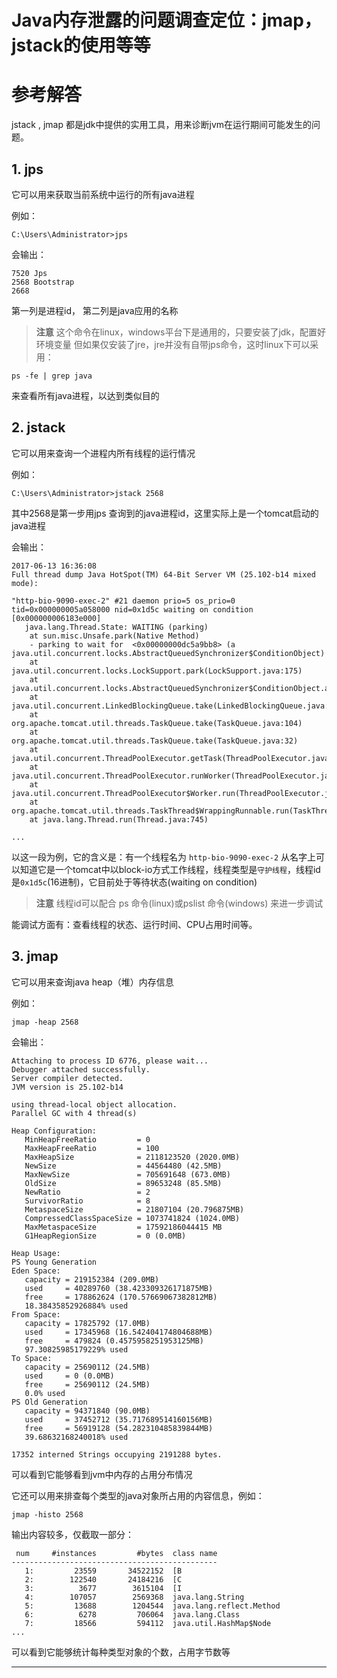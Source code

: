 # Java内存泄露的问题调查定位：jmap，jstack的使用等等

# 参考解答

jstack , jmap 都是jdk中提供的实用工具，用来诊断jvm在运行期间可能发生的问题。

## 1. jps
它可以用来获取当前系统中运行的所有java进程

例如：
```
C:\Users\Administrator>jps
```
会输出：
```
7520 Jps
2568 Bootstrap
2668
```

第一列是进程id， 第二列是java应用的名称

> **注意**
这个命令在linux，windows平台下是通用的，只要安装了jdk，配置好环境变量
但如果仅安装了jre，jre并没有自带jps命令，这时linux下可以采用：
```
ps -fe | grep java
```
来查看所有java进程，以达到类似目的

## 2. jstack
它可以用来查询一个进程内所有线程的运行情况

例如：
```
C:\Users\Administrator>jstack 2568
```
其中2568是第一步用jps 查询到的java进程id，这里实际上是一个tomcat启动的java进程

会输出：
```
2017-06-13 16:36:08
Full thread dump Java HotSpot(TM) 64-Bit Server VM (25.102-b14 mixed mode):

"http-bio-9090-exec-2" #21 daemon prio=5 os_prio=0 tid=0x000000005a058000 nid=0x1d5c waiting on condition [0x000000006183e000]
   java.lang.Thread.State: WAITING (parking)
	at sun.misc.Unsafe.park(Native Method)
	- parking to wait for  <0x00000000dc5a9bb8> (a java.util.concurrent.locks.AbstractQueuedSynchronizer$ConditionObject)
	at java.util.concurrent.locks.LockSupport.park(LockSupport.java:175)
	at java.util.concurrent.locks.AbstractQueuedSynchronizer$ConditionObject.await(AbstractQueuedSynchronizer.java:2039)
	at java.util.concurrent.LinkedBlockingQueue.take(LinkedBlockingQueue.java:442)
	at org.apache.tomcat.util.threads.TaskQueue.take(TaskQueue.java:104)
	at org.apache.tomcat.util.threads.TaskQueue.take(TaskQueue.java:32)
	at java.util.concurrent.ThreadPoolExecutor.getTask(ThreadPoolExecutor.java:1067)
	at java.util.concurrent.ThreadPoolExecutor.runWorker(ThreadPoolExecutor.java:1127)
	at java.util.concurrent.ThreadPoolExecutor$Worker.run(ThreadPoolExecutor.java:617)
	at org.apache.tomcat.util.threads.TaskThread$WrappingRunnable.run(TaskThread.java:61)
	at java.lang.Thread.run(Thread.java:745)

... 
```
以这一段为例，它的含义是：有一个线程名为 `http-bio-9090-exec-2` 从名字上可以知道它是一个tomcat中以block-io方式工作线程，线程类型是`守护线程`，线程id 是`0x1d5c`(16进制)，它目前处于等待状态(waiting on condition)

> **注意**
线程id可以配合 ps 命令(linux)或pslist 命令(windows) 来进一步调试

能调试方面有：查看线程的状态、运行时间、CPU占用时间等。


## 3. jmap
它可以用来查询java heap（堆）内存信息

例如：
```
jmap -heap 2568
```
会输出：
```
Attaching to process ID 6776, please wait...
Debugger attached successfully.
Server compiler detected.
JVM version is 25.102-b14

using thread-local object allocation.
Parallel GC with 4 thread(s)

Heap Configuration:
   MinHeapFreeRatio         = 0
   MaxHeapFreeRatio         = 100
   MaxHeapSize              = 2118123520 (2020.0MB)
   NewSize                  = 44564480 (42.5MB)
   MaxNewSize               = 705691648 (673.0MB)
   OldSize                  = 89653248 (85.5MB)
   NewRatio                 = 2
   SurvivorRatio            = 8
   MetaspaceSize            = 21807104 (20.796875MB)
   CompressedClassSpaceSize = 1073741824 (1024.0MB)
   MaxMetaspaceSize         = 17592186044415 MB
   G1HeapRegionSize         = 0 (0.0MB)

Heap Usage:
PS Young Generation
Eden Space:
   capacity = 219152384 (209.0MB)
   used     = 40289760 (38.423309326171875MB)
   free     = 178862624 (170.57669067382812MB)
   18.38435852926884% used
From Space:
   capacity = 17825792 (17.0MB)
   used     = 17345968 (16.542404174804688MB)
   free     = 479824 (0.4575958251953125MB)
   97.30825985179229% used
To Space:
   capacity = 25690112 (24.5MB)
   used     = 0 (0.0MB)
   free     = 25690112 (24.5MB)
   0.0% used
PS Old Generation
   capacity = 94371840 (90.0MB)
   used     = 37452712 (35.717689514160156MB)
   free     = 56919128 (54.282310485839844MB)
   39.68632168240018% used

17352 interned Strings occupying 2191288 bytes.
```
可以看到它能够看到jvm中内存的占用分布情况

它还可以用来排查每个类型的java对象所占用的内容信息，例如：
```
jmap -histo 2568
```

输出内容较多，仅截取一部分：
```
 num     #instances         #bytes  class name
----------------------------------------------
   1:         23559       34522152  [B
   2:        122540       24184216  [C
   3:          3677        3615104  [I
   4:        107057        2569368  java.lang.String
   5:         13688        1204544  java.lang.reflect.Method
   6:          6278         706064  java.lang.Class
   7:         18566         594112  java.util.HashMap$Node
...
```
可以看到它能够统计每种类型对象的个数，占用字节数等








---


